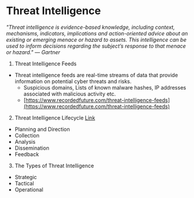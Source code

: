 # Threat Intelligence
*"Threat intelligence is evidence-based knowledge, including context, mechanisms, indicators, implications and action-oriented advice about an existing or emerging menace or hazard to assets. This intelligence can be used to inform decisions regarding the subject’s response to that menace or hazard." — Gartner*

1. Threat Intelligence Feeds
* Threat intelligence feeds are real-time streams of data that provide information on potential cyber threats and risks.
  * Suspicious domains, Lists of known malware hashes, IP addresses associated with malicious activity etc.
  * [https://www.recordedfuture.com/threat-intelligence-feeds](https://www.recordedfuture.com/threat-intelligence-feeds)
2. Threat Intelligence Lifecycle [Link](https://www.recordedfuture.com/threat-intelligence-lifecycle-phases)
  * Planning and Direction
  * Collection
  * Analysis
  * Dissemination
  * Feedback

3. The Types of Threat Intelligence
  * Strategic
  * Tactical
  * Operational
